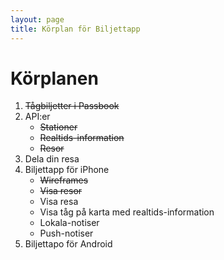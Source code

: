 ```yaml
---
layout: page
title: Körplan för Biljettapp
---
```


# Körplanen

1. ~~Tågbiljetter i Passbook~~
2. API:er
    * ~~Stationer~~
    * ~~Realtids-information~~
    * ~~Resor~~
3. Dela din resa
4. Biljettapp för iPhone
    * ~~Wireframes~~
    * ~~Visa resor~~
    * Visa resa
    * Visa tåg på karta med realtids-information
    * Lokala-notiser
    * Push-notiser
5. Biljettapo för Android